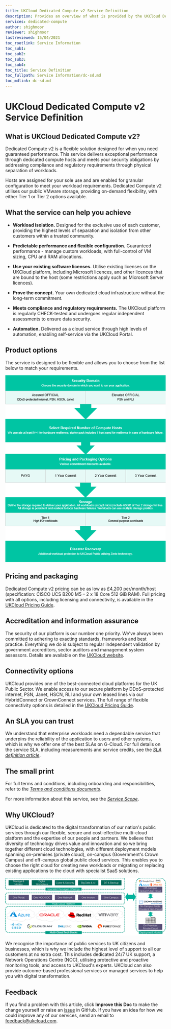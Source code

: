 ```yaml
---
title: UKCloud Dedicated Compute v2 Service Definition
description: Provides an overview of what is provided by the UKCloud Dedicated Compute v2 service
services: dedicated-compute
author: shighmoor
reviewer: shighmoor
lastreviewed: 15/04/2021
toc_rootlink: Service Information
toc_sub1: 
toc_sub2:
toc_sub3:
toc_sub4:
toc_title: Service Definition
toc_fullpath: Service Information/dc-sd.md
toc_mdlink: dc-sd.md
---
```


# UKCloud Dedicated Compute v2 Service Definition

## What is UKCloud Dedicated Compute v2?

Dedicated Compute v2 is a flexible solution designed for when you need guaranteed performance. This service delivers exceptional performance through dedicated compute hosts and meets your security obligations by addressing compliance and regulatory requirements through physical separation of workloads.

Hosts are assigned for your sole use and are enabled for granular configuration to meet your workload requirements. Dedicated Compute v2 utilises our public VMware storage, providing on-demand flexibility, with either Tier 1 or Tier 2 options available.

## What the service can help you achieve

- **Workload isolation.** Designed for the exclusive use of each customer, providing the highest levels of separation and isolation from other customers within a trusted community.

- **Predictable performance and flexible configuration.** Guaranteed performance - manage custom workloads, with full-control of VM sizing, CPU and RAM allocations.

- **Use your existing software licenses.** Utilise existing licenses on the UKCloud platform, including Microsoft licences, and other licences that are bound to the host (some restrictions apply such as Microsoft Server licences).

- **Prove the concept.** Your own dedicated cloud infrastructure without the long-term commitment.

- **Meets compliance and regulatory requirements.** The UKCloud platform is regularly CHECK-tested and undergoes regular independent assessments to ensure data security.

- **Automation.** Delivered as a cloud service through high levels of automation, enabling self-service via the UKCloud Portal.

## Product options

The service is designed to be flexible and allows you to choose from the list below to match your requirements.

![Dedicated Compute v2 product options](images/dc-product-options-g12.png)

## Pricing and packaging

Dedicated Compute v2 pricing can be as low as £4,200 per/month/host (specification: CISCO UCS B200 M5 – 2 x 18 Core 512 GiB RAM). Full pricing with all options, including licensing and connectivity, is available in the [UKCloud Pricing Guide](https://ukcloud.com/pricing-guide).

## Accreditation and information assurance

The security of our platform is our number one priority. We've always been committed to adhering to exacting standards, frameworks and best practice. Everything we do is subject to regular independent validation by government accreditors, sector auditors and management system assessors. Details are available on the [UKCloud website](https://ukcloud.com/governance/).

## Connectivity options

UKCloud provides one of the best-connected cloud platforms for the UK Public Sector. We enable access to our secure platform by DDoS-protected internet, PSN, Janet, HSCN, RLI and your own leased lines via our HybridConnect or CrownConnect services. The full range of flexible connectivity options is detailed in the [UKCloud Pricing Guide](https://ukcloud.com/pricing-guide).

## An SLA you can trust

We understand that enterprise workloads need a dependable service that underpins the reliability of the application to users and other systems, which is why we offer one of the best SLAs on G-Cloud. For full details on the service SLA, including measurements and service credits, see the [*SLA definition article*](../other/other-ref-sla-definition.md).

## The small print

For full terms and conditions, including onboarding and responsibilities, refer to the [*Terms and conditions documents*](../other/other-ref-terms-and-conditions.md).

For more information about this service, see the [*Service Scope*](dc-sco.md).

## Why UKCloud?

UKCloud is dedicated to the digital transformation of our nation's public services through our flexible, secure and cost-effective multi-cloud platform and the expertise of our people and partners. We believe that diversity of technology drives value and innovation and so we bring together different cloud technologies, with different deployment models spanning on-premises (private cloud), on-campus (Government's Crown Campus) and off-campus global public cloud services. This enables you to choose the right cloud for creating new workloads or migrating or replacing existing applications to the cloud with specialist SaaS solutions.

![UKCloud services](images/ukc-services-g12.png)

We recognise the importance of public services to UK citizens and businesses, which is why we include the highest level of support to all our customers at no extra cost. This includes dedicated 24/7 UK support, a Network Operations Centre (NOC), utilising protective and proactive monitoring tools, and access to UKCloud's experts. UKCloud can also provide outcome-based professional services or managed services to help you with digital transformation.

## Feedback

If you find a problem with this article, click **Improve this Doc** to make the change yourself or raise an [issue](https://github.com/UKCloud/documentation/issues) in GitHub. If you have an idea for how we could improve any of our services, send an email to <feedback@ukcloud.com>.
